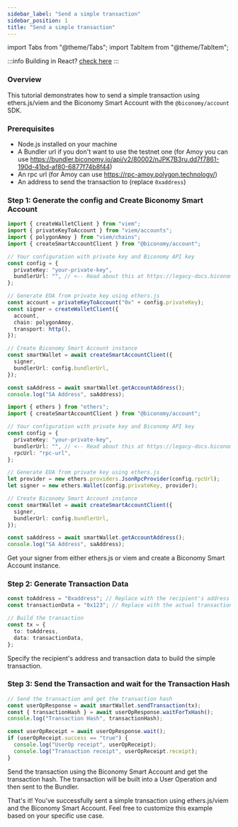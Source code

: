 ```yaml
---
sidebar_label: "Send a simple transaction"
sidebar_position: 1
title: "Send a simple transaction"
---
```


import Tabs from "@theme/Tabs";
import TabItem from "@theme/TabItem";

:::info
Building in React? [check here](../react/useSendTransaction.md)
:::

### Overview

This tutorial demonstrates how to send a simple transaction using ethers.js/viem and the Biconomy Smart Account with the `@biconomy/account` SDK.

### Prerequisites

- Node.js installed on your machine
- A Bundler url if you don't want to use the testnet one (for Amoy you can use https://bundler.biconomy.io/api/v2/80002/nJPK7B3ru.dd7f7861-190d-41bd-af80-6877f74b8f44)
- An rpc url (for Amoy can use https://rpc-amoy.polygon.technology/)
- An address to send the transaction to (replace `0xaddress`)

### Step 1: Generate the config and Create Biconomy Smart Account

<Tabs>
<TabItem value="viem" label="viem">

```typescript
import { createWalletClient } from "viem";
import { privateKeyToAccount } from "viem/accounts";
import { polygonAmoy } from "viem/chains";
import { createSmartAccountClient } from "@biconomy/account";

// Your configuration with private key and Biconomy API key
const config = {
  privateKey: "your-private-key",
  bundlerUrl: "", // <-- Read about this at https://legacy-docs.biconomy.io/dashboard#bundler-url
};

// Generate EOA from private key using ethers.js
const account = privateKeyToAccount("0x" + config.privateKey);
const signer = createWalletClient({
  account,
  chain: polygonAmoy,
  transport: http(),
});

// Create Biconomy Smart Account instance
const smartWallet = await createSmartAccountClient({
  signer,
  bundlerUrl: config.bundlerUrl,
});

const saAddress = await smartWallet.getAccountAddress();
console.log("SA Address", saAddress);
```

</TabItem>
<TabItem value="ethers" label="ethers">

```typescript
import { ethers } from "ethers";
import { createSmartAccountClient } from "@biconomy/account";

// Your configuration with private key and Biconomy API key
const config = {
  privateKey: "your-private-key",
  bundlerUrl: "", // <-- Read about this at https://legacy-docs.biconomy.io/dashboard#bundler-url
  rpcUrl: "rpc-url",
};

// Generate EOA from private key using ethers.js
let provider = new ethers.providers.JsonRpcProvider(config.rpcUrl);
let signer = new ethers.Wallet(config.privateKey, provider);

// Create Biconomy Smart Account instance
const smartWallet = await createSmartAccountClient({
  signer,
  bundlerUrl: config.bundlerUrl,
});

const saAddress = await smartWallet.getAccountAddress();
console.log("SA Address", saAddress);
```

</TabItem>
</Tabs>

Get your signer from either ethers.js or viem and create a Biconomy Smart Account instance.

### Step 2: Generate Transaction Data

```typescript
const toAddress = "0xaddress"; // Replace with the recipient's address
const transactionData = "0x123"; // Replace with the actual transaction data

// Build the transaction
const tx = {
  to: toAddress,
  data: transactionData,
};
```

Specify the recipient's address and transaction data to build the simple transaction.

### Step 3: Send the Transaction and wait for the Transaction Hash

```typescript
// Send the transaction and get the transaction hash
const userOpResponse = await smartWallet.sendTransaction(tx);
const { transactionHash } = await userOpResponse.waitForTxHash();
console.log("Transaction Hash", transactionHash);

const userOpReceipt = await userOpResponse.wait();
if (userOpReceipt.success == "true") {
  console.log("UserOp receipt", userOpReceipt);
  console.log("Transaction receipt", userOpReceipt.receipt);
}
```

Send the transaction using the Biconomy Smart Account and get the transaction hash. The transaction will be built into a User Operation and then sent to the Bundler.

That's it! You've successfully sent a simple transaction using ethers.js/viem and the Biconomy Smart Account. Feel free to customize this example based on your specific use case.

